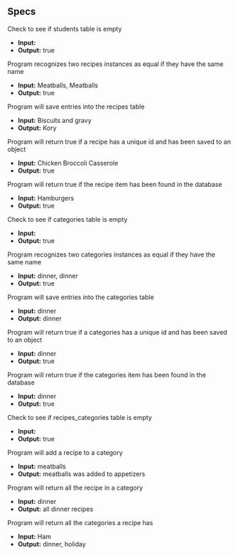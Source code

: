 ## Specs


Check to see if students table is empty
* **Input:**
* **Output:** true

Program recognizes two recipes instances as equal if they have the same name
* **Input:**  Meatballs,  Meatballs
* **Output:** true

Program will save entries into the recipes table
* **Input:** Biscuits and gravy
* **Output:** Kory

Program will return true if a recipe has a unique id and has been saved to an object
* **Input:** Chicken Broccoli Casserole
* **Output:** true

Program will return true if the recipe item has been found in the database
* **Input:** Hamburgers
* **Output:** true

Check to see if categories table is empty
* **Input:**
* **Output:** true

Program recognizes two categories instances as equal if they have the same name
* **Input:** dinner, dinner
* **Output:** true

Program will save entries into the categories table
* **Input:** dinner
* **Output:** dinner

Program will return true if a categories has a unique id and has been saved to an object
* **Input:** dinner
* **Output:** true

Program will return true if the categories item has been found in the database
* **Input:**  dinner
* **Output:** true

Check to see if recipes_categories table is empty
* **Input:**
* **Output:** true

Program will add a recipe to a category
* **Input:** meatballs
* **Output:** meatballs was added to appetizers

Program will return all the recipe in a category
* **Input:** dinner
* **Output:** all dinner recipes

Program will return all the categories a recipe has
* **Input:** Ham
* **Output:** dinner, holiday
